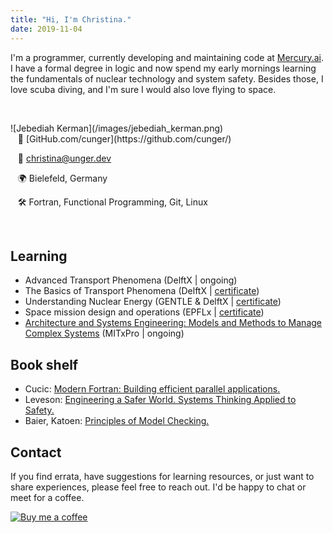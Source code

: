 ```yaml
---
title: "Hi, I'm Christina."
date: 2019-11-04
---
```


I'm a programmer, currently developing and maintaining code at <a href="https://www.mercury.ai">Mercury.ai</a>. I have a formal degree in logic and now spend my early mornings learning the fundamentals of nuclear technology and system safety. Besides those, I love scuba diving, and I'm sure I would also love flying to space.

&nbsp;
<div class="row">
  <div class="col-md-8" markdown="1">
  ![Jebediah Kerman](/images/jebediah_kerman.png)
  </div>
  <div class="col-md-4" markdown="1">
  &nbsp;&nbsp; 💾 [GitHub.com/cunger](https://github.com/cunger/)

  &nbsp;&nbsp; 📝 christina@unger.dev

  &nbsp;&nbsp; 🌍 Bielefeld, Germany

  &nbsp;&nbsp; ️🛠 Fortran, Functional Programming, Git, Linux
  </div>
</div>
&nbsp;

## Learning

* Advanced Transport Phenomena
  (DelftX | ongoing)
* The Basics of Transport Phenomena
  (DelftX | [certificate](https://courses.edx.org/certificates/037f03eb60a34a0cbf87bb7e409f313f))
* Understanding Nuclear Energy
  (GENTLE & DelftX | [certificate](https://courses.edx.org/certificates/8dec05e14fd846cdadffe75adeb91c07))
* Space mission design and operations
  (EPFLx | [certificate](https://courses.edx.org/certificates/ba8373e783f54519bebdf080200197b7))
* [Architecture and Systems Engineering: Models and Methods to Manage Complex Systems](https://learn-xpro.mit.edu/systems-engineering)
  (MITxPro | ongoing)

## Book shelf

* Cucic: [Modern Fortran: Building efficient parallel applications.](https://www.manning.com/books/modern-fortran)
* Leveson: [Engineering a Safer World. Systems Thinking Applied to Safety.](https://mitpress.mit.edu/books/engineering-safer-world)
* Baier, Katoen: [Principles of Model Checking.](https://mitpress.mit.edu/books/principles-model-checking)

## Contact

If you find errata, have suggestions for learning resources, or just want to share experiences, please feel free to reach out. I'd be happy to chat or meet for a coffee.

[![Buy me a coffee](https://bmc-cdn.nyc3.digitaloceanspaces.com/BMC-button-images/custom_images/white_img.png)](https://www.buymeacoffee.com/xoUAIBhZE)
